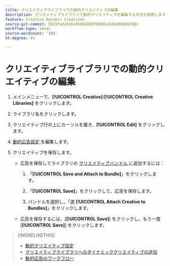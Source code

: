 ```yaml
---
title: クリエイティブライブラリでの動的クリエイティブの編集
description: クリエイティブライブラリで動的クリエイティブを編集する方法を説明します。
feature: Creative Dynamic Creatives
source-git-commit: 5828fada55ba9506589df6088ea58b896084700c
workflow-type: tm+mt
source-wordcount: '103'
ht-degree: 0%

---
```


# クリエイティブライブラリでの動的クリエイティブの編集

1. メインメニューで、**[!UICONTROL Creative]**/**[!UICONTROL Creative Libraries]** をクリックします。

1. ライブラリ名をクリックします。

1. クリエイティブ行の上にカーソルを置き、**[!UICONTROL Edit]** をクリックします。

1. [ 動的広告設定 ](creative-settings-dynamic.md) を編集します。

1. クリエイティブを保存します。

   * 広告を保存してライブラリの [ クリエイティブバンドル ](bundle-manage.md) に追加するには：

      1. 「**[!UICONTROL Save and Attach to Bundle]**」をクリックします。

      1. 「**[!UICONTROL Save]**」をクリックして、広告を保存します。

      1. バンドルを選択し、「選 **[!UICONTROL Attach Creative to Bundles]**」をクリックします。

   * 広告を保存するには、[**[!UICONTROL Save]**] をクリックし、もう一度 [**[!UICONTROL Save]**] をクリックします。

>[!MORELIKETHIS]
>
>* [ 動的クリエイティブ設定 ](creative-settings-dynamic.md)
>* [ クリエイティブライブラリへのダイナミッククリエイティブの追加 ](creative-add-dynamic.md)
>* [ 動的広告のワークフロー ](/help/creative/introduction/workflow-dynamic-ads.md)
